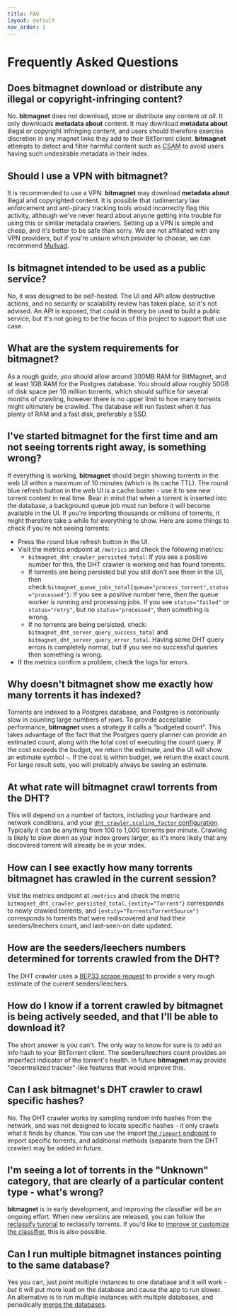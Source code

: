 ```yaml
---
title: FAQ
layout: default
nav_order: 1
---
```


# Frequently Asked Questions

## Does **bitmagnet** download or distribute any illegal or copyright-infringing content?

No. **bitmagnet** does not download, store or distribute any content _at all_. It only downloads **metadata about** content. It may download **metadata about** illegal or copyright infringing content, and users should therefore exercise discretion in any magnet links they add to their BitTorrent client. **bitmagnet** attempts to detect and filter harmful content such as <abbr title="Child Sexual Abuse Material">CSAM</abbr> to avoid users having such undesirable metadata in their index.

## Should I use a VPN with **bitmagnet**?

It is recommended to use a VPN: **bitmagnet** may download **metadata about** illegal and copyrighted content. It is possible that rudimentary law enforcement and anti-piracy tracking tools would incorrectly flag this activity, although we've never heard about anyone getting into trouble for using this or similar metadata crawlers. Setting up a VPN is simple and cheap, and it's better to be safe than sorry. We are not affiliated with any VPN providers, but if you're unsure which provider to choose, we can recommend [Mullvad](https://mullvad.net/).

## Is **bitmagnet** intended to be used as a public service?

No, it was designed to be self-hosted. The UI and API allow destructive actions, and no security or scalability review has taken place, so it's not advised. An API is exposed, that could in theory be used to build a public service, but it's not going to be the focus of this project to support that use case.

## What are the system requirements for **bitmagnet**?

As a rough guide, you should allow around 300MB RAM for BitMagnet, and at least 1GB RAM for the Postgres database. You should allow roughly 50GB of disk space per 10 million torrents, which should suffice for several months of crawling, however there is no upper limit to how many torrents might ultimately be crawled. The database will run fastest when it has plenty of RAM and a fast disk, preferably a SSD.

## I've started **bitmagnet** for the first time and am not seeing torrents right away, is something wrong?

If everything is working, **bitmagnet** should begin showing torrents in the web UI within a maximum of 10 minutes (which is its cache TTL). The round blue refresh button in the web UI is a cache buster - use it to see new torrent content in real time. Bear in mind that when a torrent is inserted into the database, a background queue job must run before it will become available in the UI. If you're importing thousands or millions of torrents, it might therefore take a while for everything to show. Here are some things to check if you're not seeing torrents:

- Press the round blue refresh button in the UI.
- Visit the metrics endpoint at `/metrics` and check the following metrics:
  - `bitmagnet_dht_crawler_persisted_total`: If you see a positive number for this, the DHT crawler is working and has found torrents.
  - If torrents are being persisted but you still don't see them in the UI, then check:`bitmagnet_queue_jobs_total{queue="process_torrent",status="processed"}`: If you see a positive number here, then the queue worker is running and processing jobs. If you see `status="failed"` or `status="retry"`, but no `status="processed"`, then something is wrong.
  - If no torrents are being persisted, check: `bitmagnet_dht_server_query_success_total` and `bitmagnet_dht_server_query_error_total`. Having some DHT query errors is completely normal, but if you see no successful queries then something is wrong.
- If the metrics confirm a problem, check the logs for errors.

## Why doesn't **bitmagnet** show me exactly how many torrents it has indexed?

Torrents are indexed to a Postgres database, and Postgres is notoriously slow in counting large numbers of rows. To provide acceptable performance, **bitmagnet** uses a strategy it calls a "budgeted count". This takes advantage of the fact that the Postgres query planner can provide an estimated count, along with the total cost of executing the count query. If the cost exceeds the budget, we return the estimate, and the UI will show an estimate symbol `~`. If the cost is within budget, we return the exact count. For large result sets, you will probably always be seeing an estimate.

## At what rate will **bitmagnet** crawl torrents from the DHT?

This will depend on a number of factors, including your hardware and network conditions, and your [`dht_crawler.scaling_factor` configuration](/setup/configuration.html). Typically it can be anything from 100 to 1,000 torrents per minute. Crawling is likely to slow down as your index grows larger, as it's more likely that any discovered torrent will already be in your index.

## How can I see exactly how many torrents **bitmagnet** has crawled in the current session?

Visit the metrics endpoint at `/metrics` and check the metric `bitmagnet_dht_crawler_persisted_total`. `{entity="Torrent"}` corresponds to newly crawled torrents, and `{entity="TorrentsTorrentSource"}` corresponds to torrents that were rediscovered and had their seeders/leechers count, and last-seen-on date updated.

## How are the seeders/leechers numbers determined for torrents crawled from the DHT?

The DHT crawler uses a [BEP33 scrape request](https://www.bittorrent.org/beps/bep_0033.html) to provide a very rough estimate of the current seeders/leechers.

## How do I know if a torrent crawled by **bitmagnet** is being actively seeded, and that I'll be able to download it?

The short answer is you can't. The only way to know for sure is to add an info hash to your BitTorrent client. The seeders/leechers count provides an imperfect indicator of the torrent's health. In future **bitmagnet** may provide "decentralized tracker"-like features that would improve this.

## Can I ask **bitmagnet**'s DHT crawler to crawl specific hashes?

No. The DHT crawler works by sampling random info hashes from the network, and was not designed to locate specific hashes - it only crawls what it finds by chance. You can use the import [the `/import` endpoint](/tutorials/import.html) to import specific torrents, and additional methods (separate from the DHT crawler) may be added in future.

## I'm seeing a lot of torrents in the "Unknown" category, that are clearly of a particular content type - what's wrong?

**bitmagnet** is in early development, and improving the classifier will be an ongoing effort. When new versions are released, you can follow the [reclassify turorial](/tutorials/reprocess-reclassify.html) to reclassify torrents. If you'd like to [improve or customize the classifier](/tutorials/classifier.html), this is also possible.

## Can I run multiple **bitmagnet** instances pointing to the same database?

Yes you can, just point multiple instances to one database and it will work - _but_ it will put more load on the database and cause the app to run slower. An alternative is to run multiple instances with multiple databases, and periodically [merge the databases](/tutorials/backup-restore-merge.html).
